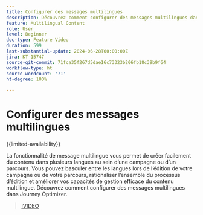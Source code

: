 ```yaml
---
title: Configurer des messages multilingues
description: Découvrez comment configurer des messages multilingues dans Journey Optimizer.
feature: Multilingual Content
role: User
level: Beginner
doc-type: Feature Video
duration: 599
last-substantial-update: 2024-06-28T00:00:00Z
jira: KT-15747
source-git-commit: 71fca35f267d5dae16c73323b206fb18c39b9f64
workflow-type: ht
source-wordcount: '71'
ht-degree: 100%

---
```



# Configurer des messages multilingues

{{limited-availability}}

La fonctionnalité de message multilingue vous permet de créer facilement du contenu dans plusieurs langues au sein d’une campagne ou d’un parcours. Vous pouvez basculer entre les langues lors de l’édition de votre campagne ou de votre parcours, rationaliser l’ensemble du processus d’édition et améliorer vos capacités de gestion efficace du contenu multilingue. Découvrez comment configurer des messages multilingues dans Journey Optimizer.
 
>[!VIDEO](https://video.tv.adobe.com/v/3430661/?learn=on)
